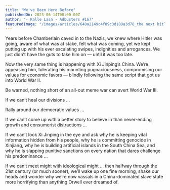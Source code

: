 ```yaml
---
title: "We've Been Here Before"
publishedOn: 2023-06-14T00:00:00Z
author: "- Kalle Lasn - Adbusters #167"
featuredImage: "/images/articles/648a2149c4f89c3d189a3d78_the next hitler_1.jpg"
---
```


Years before Chamberlain caved in to the Nazis, we knew where Hitler was going, aware of what was at stake, felt what was coming, yet we kept putting up with his ever escalating swipes, indignities and arrogances. We just didn’t have the guts to take him on — until it was too late.

Now the very same thing is happening with Xi Jinping’s China. We’re appeasing him, tolerating his mounting pugnaciousness, compromising our values for economic favors — blindly following the same script that got us into World War II.

Be warned, nothing short of an all-out meme war can avert World War III.

If we can’t heal our divisions ...

Rally around our democratic values ...

If we can’t come up with a better story to believe in than never-ending growth and consumerist distractions ...

If we can’t look Xi Jinping in the eye and ask why he is keeping vital information hidden from his people, why he is committing genocide in Xinjiang, why he is building artificial islands in the South China Sea, and why he is slapping punitive sanctions on every nation that dares challenge his predominance ...

If we can’t meet might with ideological might ... then halfway through the 21st century (or much sooner), we’ll wake up one fine morning, shake our heads and wonder why we’re now vassals in a China-dominated slave state more horrifying than anything Orwell ever dreamed of.